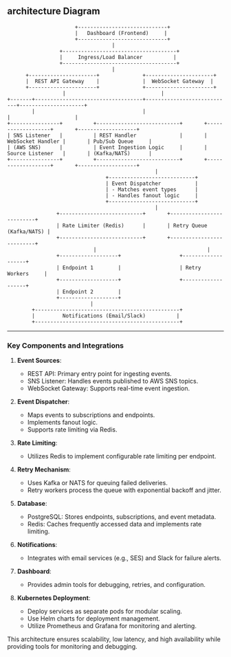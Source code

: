 ## architecture Diagram

                          +-----------------------------+
                          |   Dashboard (Frontend)     |
                          +-----------------------------+
                                      |
                     +-------------------------------------+
                     |     Ingress/Load Balancer          |
                     +-------------------------------------+
                                      |
          +----------------------+              +----------------------+
          |  REST API Gateway    |              |  WebSocket Gateway  |
          +----------------------+              +----------------------+
                      |                               |
    +-------+-----------------------------------+----------------------------+---------------------+
            |                                   |                            |                     |
    +----------------+          +---------------------------+       +-------------------+       +-------------------+
    | SNS Listener   |          | REST Handler              |       | WebSocket Handler |       | Pub/Sub Queue     |
    | (AWS SNS)      |          | Event Ingestion Logic     |       | Source Listener   |       | (Kafka/NATS)      |
    +----------------+          +---------------------------+       +-------------------+       +-------------------+
                                                    |
                                    +----------------------------+
                                    | Event Dispatcher           |
                                    | - Matches event types      |
                                    | - Handles fanout logic     |
                                    +----------------------------+
                                                    |
                    +---------------------------+       +--------------------------+
                    | Rate Limiter (Redis)      |       | Retry Queue (Kafka/NATS) |
                    +---------------------------+       +--------------------------+
                                |                                    |
                    +-------------------+                   +-------------------+
                    | Endpoint 1        |                   | Retry Workers     |
                    +-------------------+                   +-------------------+
                    | Endpoint 2        |
                    +-------------------+
                               |
            +-----------------------------------------------+
            |         Notifications (Email/Slack)          |
            +-----------------------------------------------+

---

### Key Components and Integrations

1. **Event Sources**:

   - REST API: Primary entry point for ingesting events.
   - SNS Listener: Handles events published to AWS SNS topics.
   - WebSocket Gateway: Supports real-time event ingestion.

2. **Event Dispatcher**:

   - Maps events to subscriptions and endpoints.
   - Implements fanout logic.
   - Supports rate limiting via Redis.

3. **Rate Limiting**:

   - Utilizes Redis to implement configurable rate limiting per endpoint.

4. **Retry Mechanism**:

   - Uses Kafka or NATS for queuing failed deliveries.
   - Retry workers process the queue with exponential backoff and jitter.

5. **Database**:

   - PostgreSQL: Stores endpoints, subscriptions, and event metadata.
   - Redis: Caches frequently accessed data and implements rate limiting.

6. **Notifications**:

   - Integrates with email services (e.g., SES) and Slack for failure alerts.

7. **Dashboard**:

   - Provides admin tools for debugging, retries, and configuration.

8. **Kubernetes Deployment**:
   - Deploy services as separate pods for modular scaling.
   - Use Helm charts for deployment management.
   - Utilize Prometheus and Grafana for monitoring and alerting.

This architecture ensures scalability, low latency, and high availability while providing tools for monitoring and debugging.

